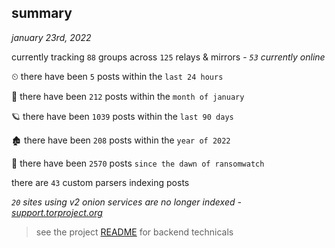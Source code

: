 
## summary
_january 23rd, 2022_

currently tracking `88` groups across `125` relays & mirrors - _`53` currently online_

⏲ there have been `5` posts within the `last 24 hours`

🦈 there have been `212` posts within the `month of january`

🪐 there have been `1039` posts within the `last 90 days`

🏚 there have been `208` posts within the `year of 2022`

🦕 there have been `2570` posts `since the dawn of ransomwatch`

there are `43` custom parsers indexing posts

_`20` sites using v2 onion services are no longer indexed - [support.torproject.org](https://support.torproject.org/onionservices/v2-deprecation/)_

> see the project [README](https://github.com/thetanz/ransomwatch#ransomwatch--) for backend technicals
